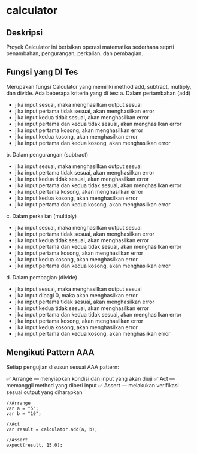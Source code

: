 # calculator

## Deskripsi
Proyek Calculator ini berisikan operasi matematika sederhana seprti penambahan, pengurangan, perkalian, dan pembagian.

## Fungsi yang Di Tes
Merupakan fungsi Calculator yang memiliki method add, subtract, multiply, dan divide. Ada beberapa kriteria yang di tes:
a. Dalam pertambahan (add)
- jika input sesuai, maka menghasilkan output sesuai
- jika input pertama tidak sesuai, akan menghasilkan error
- jika input kedua tidak sesuai, akan menghasilkan error
- jika input pertama dan kedua tidak sesuai, akan menghasilkan error
- jika input pertama kosong, akan menghasilkan error
- jika input kedua kosong, akan menghasilkan error
- jika input pertama dan kedua kosong, akan menghasilkan error

b. Dalam pengurangan (subtract)
- jika input sesuai, maka menghasilkan output sesuai
- jika input pertama tidak sesuai, akan menghasilkan error
- jika input kedua tidak sesuai, akan menghasilkan error
- jika input pertama dan kedua tidak sesuai, akan menghasilkan error
- jika input pertama kosong, akan menghasilkan error
- jika input kedua kosong, akan menghasilkan error
- jika input pertama dan kedua kosong, akan menghasilkan error

c. Dalam perkalian (multiply)
- jika input sesuai, maka menghasilkan output sesuai
- jika input pertama tidak sesuai, akan menghasilkan error
- jika input kedua tidak sesuai, akan menghasilkan error
- jika input pertama dan kedua tidak sesuai, akan menghasilkan error
- jika input pertama kosong, akan menghasilkan error
- jika input kedua kosong, akan menghasilkan error
- jika input pertama dan kedua kosong, akan menghasilkan error

d. Dalam pembagian (divide)
- jika input sesuai, maka menghasilkan output sesuai
- jika input dibagi 0, maka akan menghasilkan error
- jika input pertama tidak sesuai, akan menghasilkan error
- jika input kedua tidak sesuai, akan menghasilkan error
- jika input pertama dan kedua tidak sesuai, akan menghasilkan error
- jika input pertama kosong, akan menghasilkan error
- jika input kedua kosong, akan menghasilkan error
- jika input pertama dan kedua kosong, akan menghasilkan error

## Mengikuti Pattern AAA
Setiap pengujian disusun sesuai AAA pattern:

✅ Arrange — menyiapkan kondisi dan input yang akan diuji
✅ Act — memanggil method yang diberi input
✅ Assert — melakukan verifikasi sesuai output yang diharapkan

```
//Arrange
var a = "5";
var b = "10";

//Act
var result = calculator.add(a, b);

//Assert
expect(result, 15.0);
```
